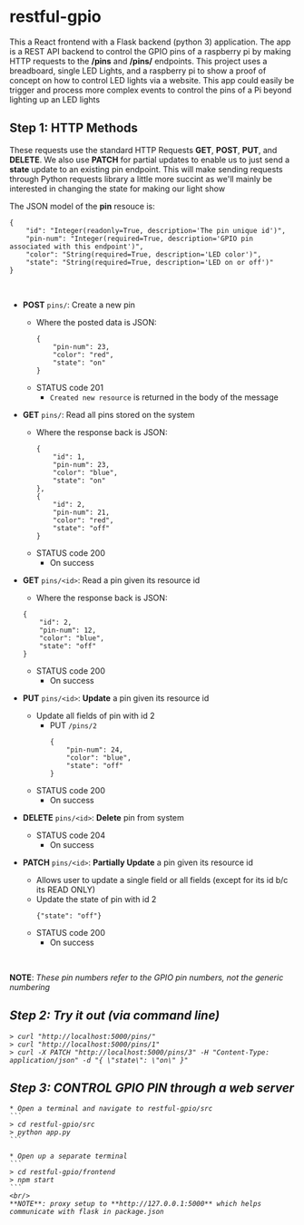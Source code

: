 # restful-gpio
This a React frontend with a Flask backend (python 3) application. The app is a REST API backend to control the GPIO pins of a raspberry pi by making HTTP requests to the **/pins** and **/pins/<id>** endpoints. This project uses a breadboard, single LED Lights, and a raspberry pi to show a proof of concept on how to control LED lights via a website. This app could easily be trigger and process more complex events to control the pins of a Pi beyond lighting up an LED lights

## Step 1: HTTP Methods
These requests use the standard HTTP Requests **GET**, **POST**, **PUT**, and **DELETE**. We also use **PATCH** for partial updates to enable us to just send a **state** update to an existing pin endpoint. This will make sending requests through Python requests library a little more succint as we'll mainly be interested in changing the state for making our light show 

The JSON model of the **pin** resouce is:
```
{
	"id": "Integer(readonly=True, description='The pin unique id')",
	"pin-num": "Integer(required=True, description='GPIO pin associated with this endpoint')",
	"color": "String(required=True, description='LED color')",
	"state": "String(required=True, description='LED on or off')"
}
```
<br/>

* **POST** `pins/`: Create a new pin
	* Where the posted data is JSON:
		```
		{
			"pin-num": 23,
			"color": "red",
			"state": "on"
		}
		```
	* STATUS code 201
		* `Created new resource` is returned in the body of the message

* **GET** `pins/`: Read all pins stored on the system
	* Where the response back is JSON:
		```
		{
			"id": 1,
			"pin-num": 23,
			"color": "blue",
			"state": "on"
		},
		{
			"id": 2,
			"pin-num": 21,
			"color": "red",
			"state": "off"
		}
		```
	* STATUS code 200
		* On success

* **GET** `pins/<id>`: Read a pin given its resource id
	* Where the response back is JSON:
	```
	{
		"id": 2,
		"pin-num": 12,
		"color": "blue",
		"state": "off"
	}
	```
	
	* STATUS code 200
		* On success

* **PUT** `pins/<id>`: **Update** a pin given its resource id
	* Update all fields of pin with id 2
		* PUT `/pins/2`
			```
			{
				"pin-num": 24,
				"color": "blue",
				"state": "off"
			}
			```
	* STATUS code 200
		* On success

* **DELETE** `pins/<id>`: **Delete** pin from system
	* STATUS code 204
		* On success

* **PATCH** `pins/<id>`: **Partially Update** a pin given its resource id
	* Allows user to update a single field or all fields (except for its id b/c its READ ONLY)
	* Update the state of pin with id 2
		```
		{"state": "off"}
		```
	* STATUS code 200
		* On success
<br/>

<b>NOTE</b>: <i>These pin numbers refer to the GPIO pin numbers, not the generic numbering<i/>


## Step 2: Try it out (via command line)

```
> curl "http://localhost:5000/pins/"
> curl "http://localhost:5000/pins/1"
> curl -X PATCH "http://localhost:5000/pins/3" -H "Content-Type: application/json" -d "{ \"state\": \"on\" }" 
```
	
## Step 3: CONTROL GPIO PIN through a web server

	* Open a terminal and navigate to restful-gpio/src
	```
	> cd restful-gpio/src
	> python app.py
	```
	
	* Open up a separate terminal 
	```
	> cd restful-gpio/frontend
	> npm start
	```
	<br/>
	**NOTE**: proxy setup to **http://127.0.0.1:5000** which helps communicate with flask in package.json

